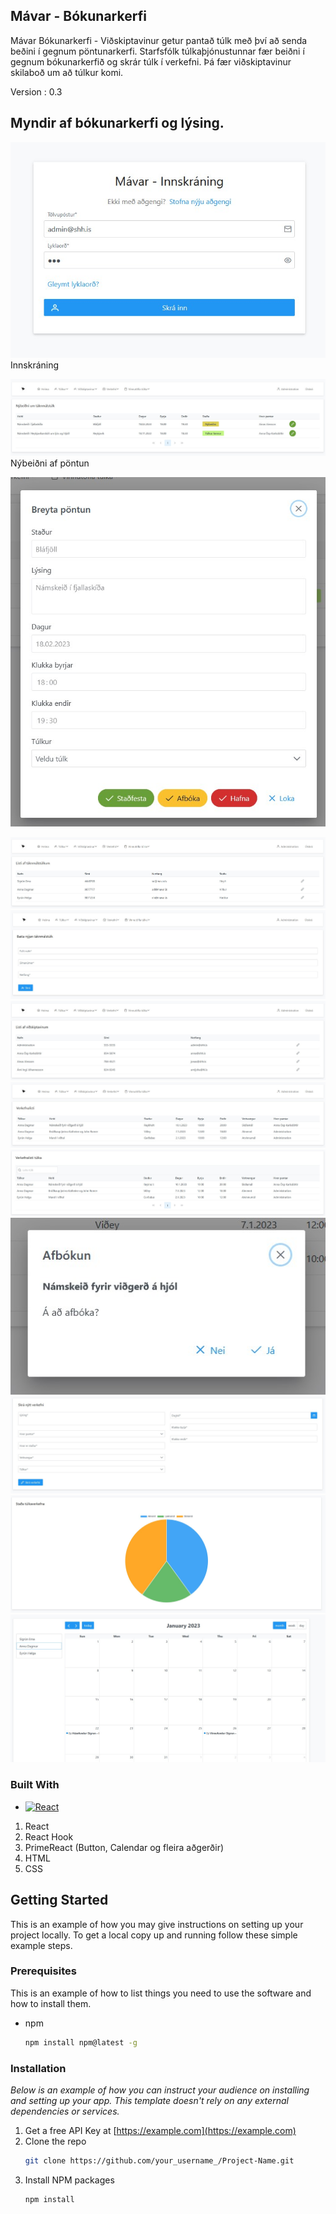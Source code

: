 ## Mávar - Bókunarkerfi
Mávar Bókunarkerfi - Viðskiptavinur getur pantað túlk með því að senda beðini í gegnum pöntunarkerfi. 
Starfsfólk túlkaþjónustunnar fær beiðni í gegnum bókunarkerfið og skrár túlk í verkefni. Þá fær viðskiptavinur skilaboð um að túlkur komi.

Version : 0.3

## Myndir af bókunarkerfi og lýsing. 
![alt text](https://github.com/ArniZenux/mavar-cms/blob/main/image/Innskraning.jpg)
Innskráning

![alt text](https://github.com/ArniZenux/mavar-cms/blob/main/image/bokun_nybeidni.jpg)
Nýbeiðni af pöntun


![alt text](https://github.com/ArniZenux/mavar-cms/blob/main/image/bokun_breyta_beidni.jpg)

![alt text](https://github.com/ArniZenux/mavar-cms/blob/main/image/bokun_tulkalisti.jpg)
![alt text](https://github.com/ArniZenux/mavar-cms/blob/main/image/bokun_nytulkur.jpg)
![alt text](https://github.com/ArniZenux/mavar-cms/blob/main/image/bokun_vidskiptavinslisti.jpg)
![alt text](https://github.com/ArniZenux/mavar-cms/blob/main/image/bokun_verkefnalisti.jpg)
![alt text](https://github.com/ArniZenux/mavar-cms/blob/main/image/bokun_verkefnalisti_leita.jpg)
![alt text](https://github.com/ArniZenux/mavar-cms/blob/main/image/bokun_afbokun.jpg)
![alt text](https://github.com/ArniZenux/mavar-cms/blob/main/image/bokun_skra_nytt_verkefni.jpg)
![alt text](https://github.com/ArniZenux/mavar-cms/blob/main/image/bokun_stada.jpg)
![alt text](https://github.com/ArniZenux/mavar-cms/blob/main/image/bokun_dagtal.jpg)

### Built With
* [![React][React.js]][React-url]
1. React
2. React Hook
3. PrimeReact (Button, Calendar og fleira aðgerðir)
4. HTML
5. CSS 

## Getting Started
This is an example of how you may give instructions on setting up your project locally.
To get a local copy up and running follow these simple example steps.

### Prerequisites

This is an example of how to list things you need to use the software and how to install them.
* npm
  ```sh
  npm install npm@latest -g
  ```

### Installation

_Below is an example of how you can instruct your audience on installing and setting up your app. This template doesn't rely on any external dependencies or services._

1. Get a free API Key at [https://example.com](https://example.com)
2. Clone the repo
   ```sh
   git clone https://github.com/your_username_/Project-Name.git
   ```
3. Install NPM packages
   ```sh
   npm install
   ```

[React.js]: https://img.shields.io/badge/React-20232A?style=for-the-badge&logo=react&logoColor=61DAFB
[React-url]: https://reactjs.org/